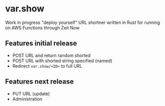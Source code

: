 # var.show

Work in progress "deploy yourself" URL shortner written in Rust for running on AWS Functions through Zeit Now

## Features initial release

* POST URL and return random shorted
* POST URL with shorted string specified (named)
* Redirect `var.show/<ID>` to full URL


## Features next release

* PUT URL (update)
* Administration
